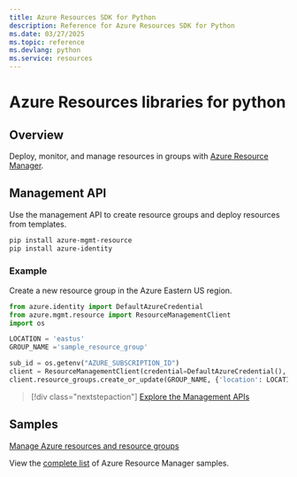 ```yaml
---
title: Azure Resources SDK for Python
description: Reference for Azure Resources SDK for Python
ms.date: 03/27/2025
ms.topic: reference
ms.devlang: python
ms.service: resources
---
```

# Azure Resources libraries for python

## Overview 
Deploy, monitor, and manage resources in groups with [Azure Resource Manager](https://docs.microsoft.com/azure/azure-resource-manager/resource-group-overview).

## Management API
Use the management API to create resource groups and deploy resources from templates.

```bash
pip install azure-mgmt-resource
pip install azure-identity
```
### Example
Create a new resource group in the Azure Eastern US region.

```python
from azure.identity import DefaultAzureCredential
from azure.mgmt.resource import ResourceManagementClient
import os

LOCATION = 'eastus'
GROUP_NAME ='sample_resource_group'

sub_id = os.getenv("AZURE_SUBSCRIPTION_ID")
client = ResourceManagementClient(credential=DefaultAzureCredential(), subscription_id=sub_id)
client.resource_groups.create_or_update(GROUP_NAME, {'location': LOCATION})
```

> [!div class="nextstepaction"]
> [Explore the Management APIs](/python/api/overview/azure/azure.mgmt.resource)

## Samples
[Manage Azure resources and resource groups](https://github.com/Azure-Samples/azure-samples-python-management)

View the [complete list](https://azure.microsoft.com/resources/samples/?platform=python&term=resource) of Azure Resource Manager samples.